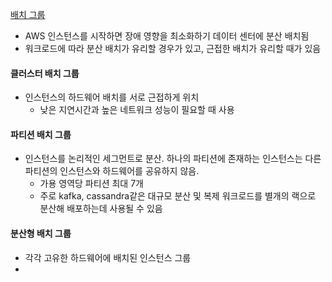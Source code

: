 [배치 그룹](https://docs.aws.amazon.com/ko_kr/AWSEC2/latest/UserGuide/placement-groups.html#placement-strategies)
- AWS 인스턴스를 시작하면 장애 영향을 최소화하기 데이터 센터에 분산 배치됨
- 워크로드에 따라 분산 배치가 유리할 경우가 있고, 근접한 배치가 유리할 때가 있음

#### 클러스터 배치 그룹
- 인스턴스의 하드웨어 배치를 서로 근접하게 위치
	- 낮은 지연시간과 높은 네트워크 성능이 필요할 때 사용

#### 파티션 배치 그룹
- 인스턴스를 논리적인 세그먼트로 분산. 하나의 파티션에 존재하는 인스턴스는 다른 파티션의 인스턴스와 하드웨어를 공유하지 않음.
	- 가용 영역당 파티션 최대 7개
	- 주로 kafka, cassandra같은 대규모 분산 및 복제 워크로드를 별개의 랙으로 분산해 배포하는데 사용될 수 있음

#### 분산형 배치 그룹
- 각각 고유한 하드웨어에 배치된 인스턴스 그룹
-